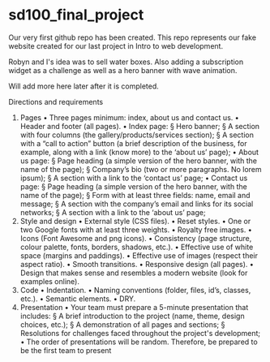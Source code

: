 # sd100_final_project

Our very first github repo has been created.
This repo represents our fake website created for our last project in Intro to web development.

Robyn and I's idea was to sell water boxes. 
Also adding a subscription widget as a challenge as well as a hero banner with wave animation.

Will add more here later after it is completed.
 
Directions and requirements
1. Pages
• Three pages minimum: index, about us and contact us.
• Header and footer (all pages).
• Index page:
§ Hero banner;
§ A section with four columns (the gallery/products/services section);
§ A section with a “call to action” button (a brief description of the business, for example,
along with a link (know more) to the ‘about us’ page);
• About us page:
§ Page heading (a simple version of the hero banner, with the name of the page);
§ Company’s bio (two or more paragraphs. No lorem ipsum);
§ A section with a link to the ‘contact us’ page;
• Contact us page:
§ Page heading (a simple version of the hero banner, with the name of the page);
§ Form with at least three fields: name, email and message;
§ A section with the company’s email and links for its social networks;
§ A section with a link to the ‘about us’ page;
2. Style and design
• External style (CSS files).
• Reset styles.
• One or two Google fonts with at least three weights.
• Royalty free images.
• Icons (Font Awesome and png icons).
• Consistency (page structure, colour palette, fonts, borders, shadows, etc.).
• Effective use of white space (margins and paddings).
• Effective use of images (respect their aspect ratio).
• Smooth transitions.
• Responsive design (all pages).
• Design that makes sense and resembles a modern website (look for examples online).
3. Code
• Indentation.
• Naming conventions (folder, files, id’s, classes, etc.).
• Semantic elements.
• DRY.
4. Presentation
• Your team must prepare a 5-minute presentation that includes:
§ A brief introduction to the project (name, theme, design choices, etc.);
§ A demonstration of all pages and sections;
§ Resolutions for challenges faced throughout the project's development;
• The order of presentations will be random. Therefore, be prepared to be the first team to
present
